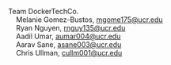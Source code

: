 Team DockerTechCo.  
&nbsp;&nbsp;&nbsp;&nbsp;Melanie Gomez-Bustos, mgome175@ucr.edu  
&nbsp;&nbsp;&nbsp;&nbsp;Ryan Nguyen, rnguy135@ucr.edu  
&nbsp;&nbsp;&nbsp;&nbsp;Aadil Umar, aumar004@ucr.edu  
&nbsp;&nbsp;&nbsp;&nbsp;Aarav Sane, asane003@ucr.edu  
&nbsp;&nbsp;&nbsp;&nbsp;Chris Ullman, cullm001@ucr.edu  

